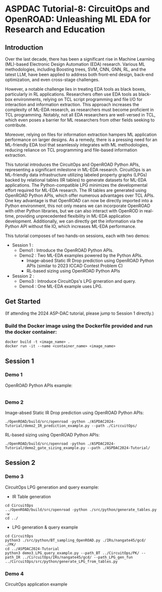 # ASPDAC Tutorial-8: CircuitOps and OpenROAD: Unleashing ML EDA for Research and Education
## Introduction
Over the last decade, there has been a significant rise in Machine Learning (ML)-based Electronic Design Automation (EDA) research. Various ML methodologies, including Boosting trees, SVM, CNN, GNN, RL, and the latest LLM, have been applied to address both front-end design, back-end optimization, and even cross-stage challenges.

However, a notable challenge lies in treating EDA tools as black boxes, particularly in RL applications. Researchers often use EDA tools as black-box environments, relying on TCL script programming and file I/O for interaction and information extraction. This approach increases the complexity of ML-EDA research, as researchers must become proficient in TCL programming. Notably, not all EDA researchers are well-versed in TCL, which even poses a barrier for ML researchers from other fields seeking to contribute.

Moreover, relying on files for information extraction hampers ML application performance on larger designs. As a remedy, there is a pressing need for an ML-friendly EDA tool that seamlessly integrates with ML methodologies, reducing reliance on TCL programming and file-based information extraction.

This tutorial introduces the CircuitOps and OpenROAD Python APIs, representing a significant milestone in ML-EDA research. CircuitOps is an ML-friendly data infrastructure utilizing labeled property graphs (LPGs) backed by relational tables (IR tables) to generate datasets for ML-EDA applications. The Python-compatible LPG minimizes the developmental effort required for ML-EDA research. The IR tables are generated using OpenROAD Python APIs, which offer numerous advantages over TCL APIs. One key advantage is that OpenROAD can now be directly imported into a Python environment, this not only means we can incorporate OpenROAD with other Python libraries, but we can also interact with OpenROD in real-time, providing unprecedented flexibility in ML-EDA application development. Additionally, we can directly get the information via the Python API without file IO, which increases ML-EDA performance.

This tutorial composes of two hands-on sessions, each with two demos:
- Session 1 :
  - Demo1 : Introduce the OpenROAD Python APIs.
  - Demo2 : Two ML-EDA examples powered by the Python APIs.
    - Image-absed Static IR Drop prediction using OpenROAD Python APIs (similar to 2023 ICCAD Contest Problem C)
    - RL-based sizing using OpenROAD Python APIs
- Session 2 :
  - Demo3 : Introduce CircuitOps's LPG grneration and query.
  - Demo4 : One ML-EDA example uses LPG.

## Get Started

(If attending the 2024 ASP-DAC tutorial, please jump to Session 1 directly.)

### Build the Docker image using the Dockerfile provided and run the docker container:

```
docker build -t <image_name> .
docker run -it --name <container_name> <image_name>
```

## Session 1

### Demo 1

OpenROAD Python APIs example:

```
```

### Demo 2 

Image-absed Static IR Drop prediction using OpenROAD Python APIs:

```
./OpenROAD/build/src/openroad -python ./ASPDAC2024-Tutorial/demo2_IR_prediction_example.py --path ./CirccuitOps/
```

RL-based sizing using OpenROAD Python APIs:

```
./OpenROAD/build/src/openroad -python ./ASPDAC2024-Tutorial/demo2_gate_sizing_example.py --path ./ASPDAC2024-Tutorial/
```

## Session 2

### Demo 3

CircuitOps LPG generation and query example:

- IR Table generation 

```
cd CircuitOps
../OpenROAD/build/src/openroad -python ./src/python/generate_tables.py -w
cd ../
```

- LPG generation & query example

```
cd CircuitOps
python3 ./src/python/BT_sampling_OpenROAD.py ./IRs/nangate45/gcd/ ./PK/
cd ../ASPDAC2024-Tutorial
python3 demo3_LPG_query_example.py --path_BT ../CircuitOps/PK/ --path_IR ../CircuitOps/IRs/nangate45/gcd/ --path_LPG_gen_fun ../CircuitOps/src/python/generate_LPG_from_tables.py
```

### Demo 4

CircuitOps application example

```
```


